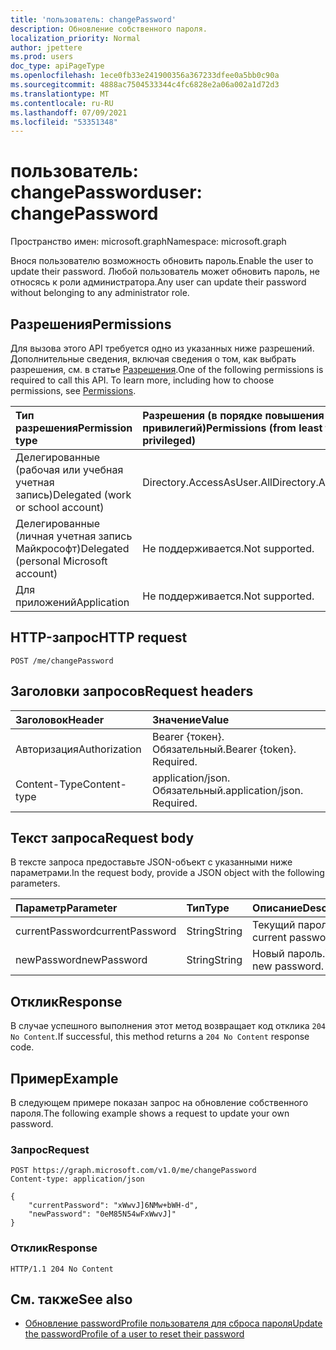 ```yaml
---
title: 'пользователь: changePassword'
description: Обновление собственного пароля.
localization_priority: Normal
author: jpettere
ms.prod: users
doc_type: apiPageType
ms.openlocfilehash: 1ece0fb33e241900356a367233dfee0a5bb0c90a
ms.sourcegitcommit: 4888ac7504533344c4fc6828e2a06a002a1d72d3
ms.translationtype: MT
ms.contentlocale: ru-RU
ms.lasthandoff: 07/09/2021
ms.locfileid: "53351348"
---
```

# <a name="user-changepassword"></a><span data-ttu-id="a25c6-103">пользователь: changePassword</span><span class="sxs-lookup"><span data-stu-id="a25c6-103">user: changePassword</span></span>

<span data-ttu-id="a25c6-104">Пространство имен: microsoft.graph</span><span class="sxs-lookup"><span data-stu-id="a25c6-104">Namespace: microsoft.graph</span></span>

<span data-ttu-id="a25c6-105">Внося пользователю возможность обновить пароль.</span><span class="sxs-lookup"><span data-stu-id="a25c6-105">Enable the user to update their password.</span></span> <span data-ttu-id="a25c6-106">Любой пользователь может обновить пароль, не относясь к роли администратора.</span><span class="sxs-lookup"><span data-stu-id="a25c6-106">Any user can update their password without belonging to any administrator role.</span></span>

## <a name="permissions"></a><span data-ttu-id="a25c6-107">Разрешения</span><span class="sxs-lookup"><span data-stu-id="a25c6-107">Permissions</span></span>
<span data-ttu-id="a25c6-p102">Для вызова этого API требуется одно из указанных ниже разрешений. Дополнительные сведения, включая сведения о том, как выбрать разрешения, см. в статье [Разрешения](/graph/permissions-reference).</span><span class="sxs-lookup"><span data-stu-id="a25c6-p102">One of the following permissions is required to call this API. To learn more, including how to choose permissions, see [Permissions](/graph/permissions-reference).</span></span>


|<span data-ttu-id="a25c6-110">Тип разрешения</span><span class="sxs-lookup"><span data-stu-id="a25c6-110">Permission type</span></span>      | <span data-ttu-id="a25c6-111">Разрешения (в порядке повышения привилегий)</span><span class="sxs-lookup"><span data-stu-id="a25c6-111">Permissions (from least to most privileged)</span></span>              |
|:--------------------|:---------------------------------------------------------|
|<span data-ttu-id="a25c6-112">Делегированные (рабочая или учебная учетная запись)</span><span class="sxs-lookup"><span data-stu-id="a25c6-112">Delegated (work or school account)</span></span> | <span data-ttu-id="a25c6-113">Directory.AccessAsUser.All</span><span class="sxs-lookup"><span data-stu-id="a25c6-113">Directory.AccessAsUser.All</span></span>    |
|<span data-ttu-id="a25c6-114">Делегированные (личная учетная запись Майкрософт)</span><span class="sxs-lookup"><span data-stu-id="a25c6-114">Delegated (personal Microsoft account)</span></span> | <span data-ttu-id="a25c6-115">Не поддерживается.</span><span class="sxs-lookup"><span data-stu-id="a25c6-115">Not supported.</span></span>    |
|<span data-ttu-id="a25c6-116">Для приложений</span><span class="sxs-lookup"><span data-stu-id="a25c6-116">Application</span></span> | <span data-ttu-id="a25c6-117">Не поддерживается.</span><span class="sxs-lookup"><span data-stu-id="a25c6-117">Not supported.</span></span> |

## <a name="http-request"></a><span data-ttu-id="a25c6-118">HTTP-запрос</span><span class="sxs-lookup"><span data-stu-id="a25c6-118">HTTP request</span></span>
<!-- { "blockType": "ignored" } -->
```http
POST /me/changePassword
```
## <a name="request-headers"></a><span data-ttu-id="a25c6-119">Заголовки запросов</span><span class="sxs-lookup"><span data-stu-id="a25c6-119">Request headers</span></span>
| <span data-ttu-id="a25c6-120">Заголовок</span><span class="sxs-lookup"><span data-stu-id="a25c6-120">Header</span></span>       | <span data-ttu-id="a25c6-121">Значение</span><span class="sxs-lookup"><span data-stu-id="a25c6-121">Value</span></span> |
|:---------------|:--------|
| <span data-ttu-id="a25c6-122">Авторизация</span><span class="sxs-lookup"><span data-stu-id="a25c6-122">Authorization</span></span>  | <span data-ttu-id="a25c6-p103">Bearer {токен}. Обязательный.</span><span class="sxs-lookup"><span data-stu-id="a25c6-p103">Bearer {token}. Required.</span></span>  |
| <span data-ttu-id="a25c6-125">Content-Type</span><span class="sxs-lookup"><span data-stu-id="a25c6-125">Content-type</span></span>  | <span data-ttu-id="a25c6-p104">application/json. Обязательный.</span><span class="sxs-lookup"><span data-stu-id="a25c6-p104">application/json. Required.</span></span>  |

## <a name="request-body"></a><span data-ttu-id="a25c6-128">Текст запроса</span><span class="sxs-lookup"><span data-stu-id="a25c6-128">Request body</span></span>
<span data-ttu-id="a25c6-129">В тексте запроса предоставьте JSON-объект с указанными ниже параметрами.</span><span class="sxs-lookup"><span data-stu-id="a25c6-129">In the request body, provide a JSON object with the following parameters.</span></span>

| <span data-ttu-id="a25c6-130">Параметр</span><span class="sxs-lookup"><span data-stu-id="a25c6-130">Parameter</span></span>    | <span data-ttu-id="a25c6-131">Тип</span><span class="sxs-lookup"><span data-stu-id="a25c6-131">Type</span></span>   |<span data-ttu-id="a25c6-132">Описание</span><span class="sxs-lookup"><span data-stu-id="a25c6-132">Description</span></span>|
|:---------------|:--------|:----------|
| <span data-ttu-id="a25c6-133">currentPassword</span><span class="sxs-lookup"><span data-stu-id="a25c6-133">currentPassword</span></span> | <span data-ttu-id="a25c6-134">String</span><span class="sxs-lookup"><span data-stu-id="a25c6-134">String</span></span> | <span data-ttu-id="a25c6-135">Текущий пароль.</span><span class="sxs-lookup"><span data-stu-id="a25c6-135">Your current password.</span></span>|
| <span data-ttu-id="a25c6-136">newPassword</span><span class="sxs-lookup"><span data-stu-id="a25c6-136">newPassword</span></span> | <span data-ttu-id="a25c6-137">String</span><span class="sxs-lookup"><span data-stu-id="a25c6-137">String</span></span> | <span data-ttu-id="a25c6-138">Новый пароль.</span><span class="sxs-lookup"><span data-stu-id="a25c6-138">Your new password.</span></span>|

## <a name="response"></a><span data-ttu-id="a25c6-139">Отклик</span><span class="sxs-lookup"><span data-stu-id="a25c6-139">Response</span></span>

<span data-ttu-id="a25c6-140">В случае успешного выполнения этот метод возвращает код отклика `204 No Content`.</span><span class="sxs-lookup"><span data-stu-id="a25c6-140">If successful, this method returns a `204 No Content` response code.</span></span>

## <a name="example"></a><span data-ttu-id="a25c6-141">Пример</span><span class="sxs-lookup"><span data-stu-id="a25c6-141">Example</span></span>
<span data-ttu-id="a25c6-142">В следующем примере показан запрос на обновление собственного пароля.</span><span class="sxs-lookup"><span data-stu-id="a25c6-142">The following example shows a request to update your own password.</span></span>

### <a name="request"></a><span data-ttu-id="a25c6-143">Запрос</span><span class="sxs-lookup"><span data-stu-id="a25c6-143">Request</span></span>

<!-- {
  "blockType": "request",
  "name": "user_changepassword"
}-->
```http
POST https://graph.microsoft.com/v1.0/me/changePassword
Content-type: application/json

{
    "currentPassword": "xWwvJ]6NMw+bWH-d",
    "newPassword": "0eM85N54wFxWwvJ]"
}
```


### <a name="response"></a><span data-ttu-id="a25c6-144">Отклик</span><span class="sxs-lookup"><span data-stu-id="a25c6-144">Response</span></span>
<!-- {
  "blockType": "response",
  "truncated": true
} -->
```http
HTTP/1.1 204 No Content
```

## <a name="see-also"></a><span data-ttu-id="a25c6-145">См. также</span><span class="sxs-lookup"><span data-stu-id="a25c6-145">See also</span></span>
+ [<span data-ttu-id="a25c6-146">Обновление passwordProfile пользователя для сброса пароля</span><span class="sxs-lookup"><span data-stu-id="a25c6-146">Update the passwordProfile of a user to reset their password</span></span>](../api/user-update.md#example-3-update-the-passwordprofile-of-a-user-to-reset-their-password)

<!-- uuid: a7c9a0de-8324-4f80-8d88-2e6d5838f3be
2021-06-24 14:57:30 UTC -->
<!--
{
  "type": "#page.annotation",
  "description": "user: changePassword",
  "keywords": "",
  "section": "documentation",
  "tocPath": "",
  "suppressions": [
  ]
}
-->


